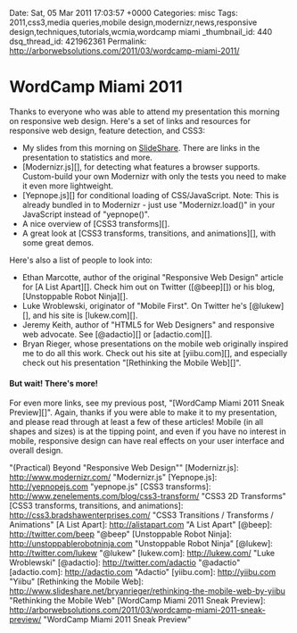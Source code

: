 Date: Sat, 05 Mar 2011 17:03:57 +0000
Categories: misc
Tags: 2011,css3,media queries,mobile design,modernizr,news,responsive design,techniques,tutorials,wcmia,wordcamp miami
_thumbnail_id: 440
dsq_thread_id: 421962361
Permalink: http://arborwebsolutions.com/2011/03/wordcamp-miami-2011/

# WordCamp Miami 2011

Thanks to everyone who was able to attend my presentation this morning
on responsive web design. Here's a set of links and resources for
responsive web design, feature detection, and CSS3:

-   My slides from this morning on [SlideShare][]. There are links in
    the presentation to statistics and more.
-   [Modernizr.js][], for detecting what features a browser supports.
    Custom-build your own Modernizr with only the tests you need to make
    it even more lightweight.
-   [Yepnope.js][] for conditional loading of CSS/JavaScript. Note: This
    is already bundled in to Modernizr - just use "Modernizr.load()" in
    your JavaScript instead of "yepnope()".
-   A nice overview of [CSS3 transforms][].
-   A great look at [CSS3 transforms, transitions, and animations][],
    with some great demos.

Here's also a list of people to look into:

-   Ethan Marcotte, author of the original "Responsive Web Design"
    article for [A List Apart][]. Check him out on Twitter ([@beep][])
    or his blog, [Unstoppable Robot Ninja][].
-   Luke Wroblewski, originator of "Mobile First". On Twitter he's
    [@lukew][], and his site is [lukew.com][].
-   Jeremy Keith, author of "HTML5 for Web Designers" and responsive web
    advocate. See [@adactio][] or [adactio.com][].
-   Bryan Rieger, whose presentations on the mobile web originally
    inspired me to do all this work. Check out his site at
    [yiibu.com][], and especially check out his presentation
    "[Rethinking the Mobile Web][]".

#### But wait! There's more!

For even more links, see my previous post, "[WordCamp Miami 2011 Sneak
Preview][]". Again, thanks if you were able to make it to my
presentation, and please read through at least a few of these articles!
Mobile (in all shapes and sizes) is at the tipping point, and even if
you have no interest in mobile, responsive design can have real effects
on your user interface and overall design.

  [SlideShare]: http://www.slideshare.net/arborwebsolutions/practical-beyond-responsive-web-design
    "(Practical) Beyond "Responsive Web Design""
  [Modernizr.js]: http://www.modernizr.com/ "Modernizr.js"
  [Yepnope.js]: http://yepnopejs.com "yepnope.js"
  [CSS3 transforms]: http://www.zenelements.com/blog/css3-transform/
    "CSS3 2D Transforms"
  [CSS3 transforms, transitions, and animations]: http://css3.bradshawenterprises.com/
    "CSS3 Transitions / Transforms / Animations"
  [A List Apart]: http://alistapart.com "A List Apart"
  [@beep]: http://twitter.com/beep "@beep"
  [Unstoppable Robot Ninja]: http://unstoppablerobotninja.com
    "Unstoppable Robot Ninja"
  [@lukew]: http://twitter.com/lukew "@lukew"
  [lukew.com]: http://lukew.com/ "Luke Wroblewski"
  [@adactio]: http://twitter.com/adactio "@adactio"
  [adactio.com]: http://adactio.com "Adactio"
  [yiibu.com]: http://yiibu.com "Yiibu"
  [Rethinking the Mobile Web]: http://www.slideshare.net/bryanrieger/rethinking-the-mobile-web-by-yiibu
    "Rethinking the Mobile Web"
  [WordCamp Miami 2011 Sneak Preview]: http://arborwebsolutions.com/2011/03/wordcamp-miami-2011-sneak-preview/
    "WordCamp Miami 2011 Sneak Preview"
